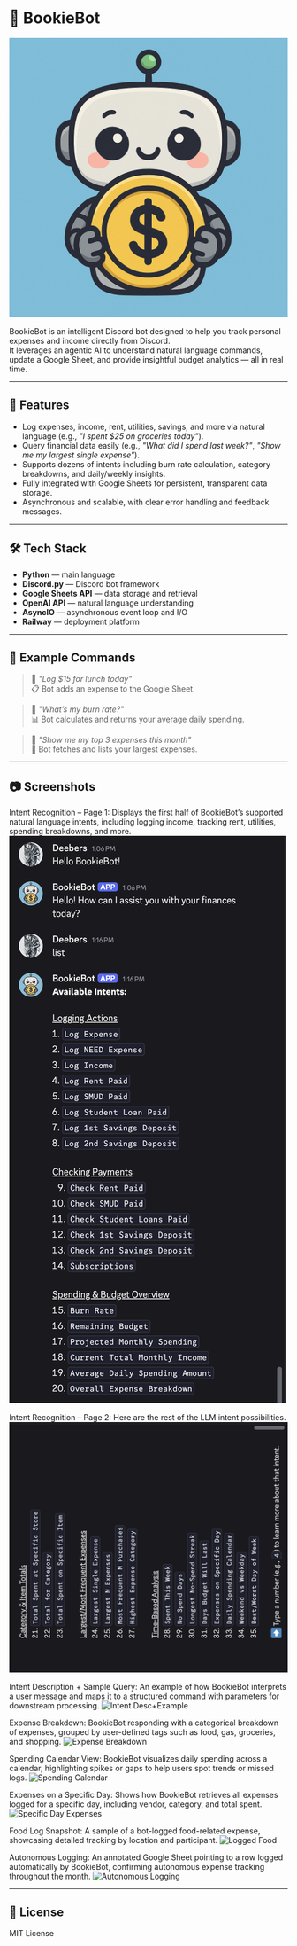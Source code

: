 # 📒 BookieBot

![BookieBot Icon](assets/bookiebot-icon.png)

BookieBot is an intelligent Discord bot designed to help you track personal expenses and income directly from Discord.\
It leverages an agentic AI to understand natural language commands, update a Google Sheet, and provide insightful budget analytics — all in real time.

---

## 🚀 Features

- Log expenses, income, rent, utilities, savings, and more via natural language (e.g., *"I spent \$25 on groceries today"*).
- Query financial data easily (e.g., *"What did I spend last week?"*, *"Show me my largest single expense"*).
- Supports dozens of intents including burn rate calculation, category breakdowns, and daily/weekly insights.
- Fully integrated with Google Sheets for persistent, transparent data storage.
- Asynchronous and scalable, with clear error handling and feedback messages.

---

## 🛠️ Tech Stack

- **Python** — main language
- **Discord.py** — Discord bot framework
- **Google Sheets API** — data storage and retrieval
- **OpenAI API** — natural language understanding
- **AsyncIO** — asynchronous event loop and I/O
- **Railway** — deployment platform

---

## 📄 Example Commands

> 💬 *"Log \$15 for lunch today"*\
> 📋 Bot adds an expense to the Google Sheet.

> 💬 *"What’s my burn rate?"*\
> 📊 Bot calculates and returns your average daily spending.

> 💬 *"Show me my top 3 expenses this month"*\
> 📝 Bot fetches and lists your largest expenses.

---

## 📷 Screenshots

Intent Recognition – Page 1:
Displays the first half of BookieBot’s supported natural language intents, including logging income, tracking rent, utilities, spending breakdowns, and more.
![Intent List 1/2](assets/intent-list-1.png)

Intent Recognition – Page 2:
Here are the rest of the LLM intent possibilities.
![Intent List 2/2](assets/intent-list-2.png)

Intent Description + Sample Query:
An example of how BookieBot interprets a user message and maps it to a structured command with parameters for downstream processing.
![Intent Desc+Example](intent-desc+example.png)

Expense Breakdown:
BookieBot responding with a categorical breakdown of expenses, grouped by user-defined tags such as food, gas, groceries, and shopping.
![Expense Breakdown](expense-breakdown.png)

Spending Calendar View:
BookieBot visualizes daily spending across a calendar, highlighting spikes or gaps to help users spot trends or missed logs.
![Spending Calendar](intent-desc+example.png)

Expenses on a Specific Day:
Shows how BookieBot retrieves all expenses logged for a specific day, including vendor, category, and total spent.
![Specific Day Expenses](spending-calendar.png)

Food Log Snapshot:
A sample of a bot-logged food-related expense, showcasing detailed tracking by location and participant.
![Logged Food](logged-food-expense.png)

Autonomous Logging:
An annotated Google Sheet pointing to a row logged automatically by BookieBot, confirming autonomous expense tracking throughout the month.
![Autonomous Logging](expense-sheet-proof.png)


---

## 📄 License

MIT License
